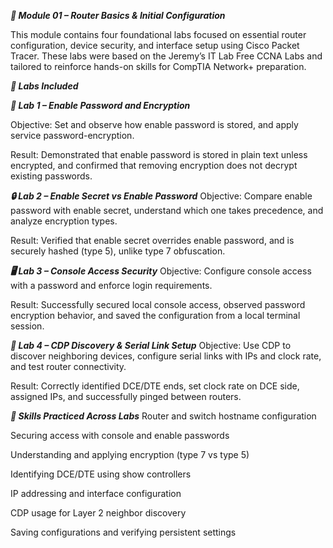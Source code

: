 ***📘 Module 01 – Router Basics & Initial Configuration***

This module contains four foundational labs focused on essential router configuration, device security, and interface setup using Cisco Packet Tracer. These labs were based on the Jeremy’s IT Lab Free CCNA Labs and tailored to reinforce hands-on skills for CompTIA Network+ preparation.

***🧪 Labs Included***

***🔐 Lab 1 – Enable Password and Encryption***

Objective: Set and observe how enable password is stored, and apply service password-encryption.

Result: Demonstrated that enable password is stored in plain text unless encrypted, and confirmed that removing encryption does not decrypt existing passwords.

***🔒 Lab 2 – Enable Secret vs Enable Password***
Objective: Compare enable password with enable secret, understand which one takes precedence, and analyze encryption types.

Result: Verified that enable secret overrides enable password, and is securely hashed (type 5), unlike type 7 obfuscation.

***🖥️ Lab 3 – Console Access Security***
Objective: Configure console access with a password and enforce login requirements.

Result: Successfully secured local console access, observed password encryption behavior, and saved the configuration from a local terminal session.

***🔌 Lab 4 – CDP Discovery & Serial Link Setup***
Objective: Use CDP to discover neighboring devices, configure serial links with IPs and clock rate, and test router connectivity.

Result: Correctly identified DCE/DTE ends, set clock rate on DCE side, assigned IPs, and successfully pinged between routers.

***🔧 Skills Practiced Across Labs***
Router and switch hostname configuration

Securing access with console and enable passwords

Understanding and applying encryption (type 7 vs type 5)

Identifying DCE/DTE using show controllers

IP addressing and interface configuration

CDP usage for Layer 2 neighbor discovery

Saving configurations and verifying persistent settings
